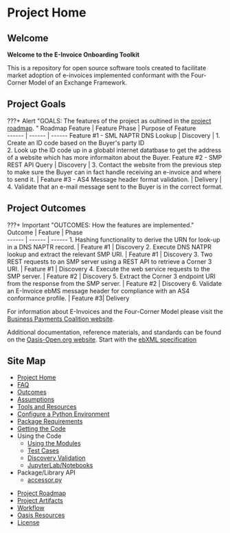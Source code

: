 # Project Home

## Welcome
__Welcome to the E-Invoice Onboarding Toolkit__  

This is a repository for open source software tools created to facilitate market adoption of e-invoices implemented conformant with the Four-Corner Model of an Exchange Framework.   

## Project Goals
???+ Alert "GOALS: The features of the project as oultined in the [project roadmap](./project_roadmap.md). "
    Roadmap Feature | Feature Phase | Purpose of Feature  
    ------ | ------ | ------
    Feature #1 - SML NAPTR DNS Lookup | Discovery |  1.  Create an ID code based on the Buyer's party ID  <br/> 2. Look up the ID code up in a globabl internet datatbase to get the address of a website which has more informaiton about the Buyer.
    Feature #2 - SMP REST API Query | Discovery |  3. Contact the website  from the previous step to make sure the Buyer can in fact handle receiving an e-invoice and where to send it. |
    Feature #3 - AS4 Message header format validation.  | Delivery |  4. Validate that an e-mail message sent to the Buyer is in the correct format.  

## Project Outcomes

???+ Important "OUTCOMES: How the features are implemented."  
    Outcome | Feature | Phase  
    ------ | ------ | ------
    1. Hashing functionality to derive the URN for look-up in a DNS NAPTR record.  | Feature #1 | Discovery
    2. Execute DNS NATPR lookup and extract the relevant SMP URI.  | Feature #1 | Discovery
    3. Two REST requests to an SMP server using a REST API to retrieve a Corner 3 URI. | Feature #1 | Discovery
    4. Execute the web service requests to the SMP server. | Feature #2 | Discovery
    5. Extract the Corner 3 endpoint URI from the response from the SMP server.      | Feature #2 | Discovery
    6. Validate an E-Invoice ebMS message header for compliance with an AS4 conformance profile. | Feature #3| Delivery

For information about E-Invoices and the Four-Corner Model please visit the [Business Payments Coalition website](https://businesspaymentscoalition.org/electronic-invoices).  

 Additional documentation, reference materials, and standards can be found on the [Oasis-Open.org website](https://www.oasis-open.org). Start with the [ebXML specification](http://docs.oasis-open.org/ebxml-msg/ebms/v3.0/core/os/ebms_core-3.0-spec-os.html)

## Site Map

* [Project Home](./index.md)
* [FAQ](./faq.md)
* [Outcomes](./outcomes.md)
* [Assumptions](./assumptions.md)
* [Tools and Resources](./tools_and_resources.md)
* [Configure a Python Environment](./python_dev_env.md)
* [Package Requirements](./requirements.md)
* [Getting the Code](./working_with_the_code.md)
* Using the Code
    * [Using the Modules](./using_the_modules)
    * [Test Cases](./test_cases.md)
    * [Discovery Validation](./discovery_validation.md)
    * [JupyterLab/Notebooks](./google_colab_pages.md)
* Package/Library API
    * [accessor.py](./accessor.md)
<!-- * [Infrastructure Components](infrastructure_components.md) -->
* [Project Roadmap](./project_roadmap.md )
* [Project Artifacts](./artifacts.md)
* [Workflow](./git_workflow.md)
* [Oasis Resources](./oasis_documentation.md)
* [License](./_license.md)

